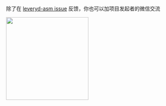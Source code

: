 除了在 [leveryd-asm issue](https://github.com/leveryd-asm/asm/issues) 反馈，你也可以加项目发起者的微信交流

<img width="226" src="https://user-images.githubusercontent.com/1846319/227474287-beba3458-dff4-48ea-84a2-58a87d66a397.png">
